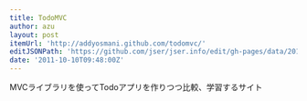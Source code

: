 ```yaml
---
title: TodoMVC
author: azu
layout: post
itemUrl: 'http://addyosmani.github.com/todomvc/'
editJSONPath: 'https://github.com/jser/jser.info/edit/gh-pages/data/2011/10/index.json'
date: '2011-10-10T09:48:00Z'
---
```

MVCライブラリを使ってTodoアプリを作りつつ比較、学習するサイト
